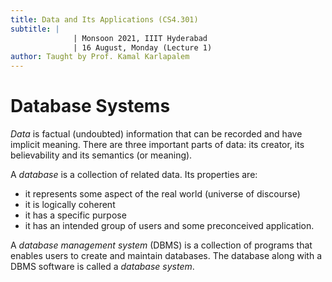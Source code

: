 ```yaml
---
title: Data and Its Applications (CS4.301)
subtitle: |
              | Monsoon 2021, IIIT Hyderabad
              | 16 August, Monday (Lecture 1)
author: Taught by Prof. Kamal Karlapalem
---
```


# Database Systems
*Data* is factual (undoubted) information that can be recorded and have implicit meaning. There are three important parts of data: its creator, its believability and its semantics (or meaning).  

A *database* is a collection of related data. Its properties are:

* it represents some aspect of the real world (universe of discourse)
* it is logically coherent
* it has a specific purpose
* it has an intended group of users and some preconceived application.

A *database management system* (DBMS) is a collection of programs that enables users to create and maintain databases. The database along with a DBMS software is called a *database system*.
